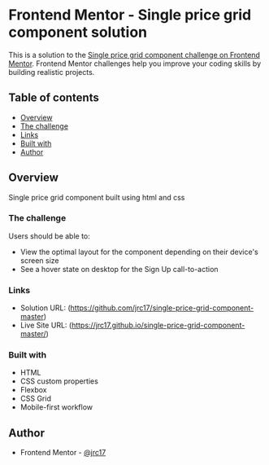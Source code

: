 # Frontend Mentor - Single price grid component solution

This is a solution to the [Single price grid component challenge on Frontend Mentor](https://www.frontendmentor.io/challenges/single-price-grid-component-5ce41129d0ff452fec5abbbc). Frontend Mentor challenges help you improve your coding skills by building realistic projects.

## Table of contents

- [Overview](#overview)
- [The challenge](#the-challenge)
- [Links](#links)
- [Built with](#built-with)
- [Author](#author)

## Overview

Single price grid component built using html and css

### The challenge

Users should be able to:

- View the optimal layout for the component depending on their device's screen size
- See a hover state on desktop for the Sign Up call-to-action

### Links

- Solution URL: (https://github.com/jrc17/single-price-grid-component-master)
- Live Site URL: (https://jrc17.github.io/single-price-grid-component-master/)

### Built with

- HTML
- CSS custom properties
- Flexbox
- CSS Grid
- Mobile-first workflow

## Author

- Frontend Mentor - [@jrc17](https://www.frontendmentor.io/profile/jrc17)
